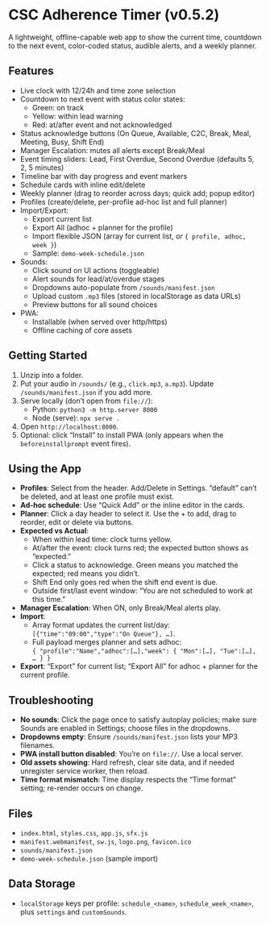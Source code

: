 # CSC Adherence Timer (v0.5.2)

A lightweight, offline-capable web app to show the current time, countdown to the next event, color-coded status, audible alerts, and a weekly planner.

## Features
- Live clock with 12/24h and time zone selection
- Countdown to next event with status color states:
  - Green: on track
  - Yellow: within lead warning
  - Red: at/after event and not acknowledged
- Status acknowledge buttons (On Queue, Available, C2C, Break, Meal, Meeting, Busy, Shift End)
- Manager Escalation: mutes all alerts except Break/Meal
- Event timing sliders: Lead, First Overdue, Second Overdue (defaults 5, 2, 5 minutes)
- Timeline bar with day progress and event markers
- Schedule cards with inline edit/delete
- Weekly planner (drag to reorder across days; quick add; popup editor)
- Profiles (create/delete, per-profile ad-hoc list and full planner)
- Import/Export:
  - Export current list
  - Export All (adhoc + planner for the profile)
  - Import flexible JSON (array for current list, or `{ profile, adhoc, week }`)
  - Sample: `demo-week-schedule.json`
- Sounds:
  - Click sound on UI actions (toggleable)
  - Alert sounds for lead/at/overdue stages
  - Dropdowns auto-populate from `/sounds/manifest.json`
  - Upload custom `.mp3` files (stored in localStorage as data URLs)
  - Preview buttons for all sound choices
- PWA:
  - Installable (when served over http/https)
  - Offline caching of core assets

## Getting Started
1. Unzip into a folder.
2. Put your audio in `/sounds/` (e.g., `click.mp3`, `a.mp3`). Update `/sounds/manifest.json` if you add more.
3. Serve locally (don’t open from `file://`):
   - Python: `python3 -m http.server 8000`
   - Node (serve): `npx serve .`
4. Open `http://localhost:8000`.
5. Optional: click “Install” to install PWA (only appears when the `beforeinstallprompt` event fires).

## Using the App
- **Profiles**: Select from the header. Add/Delete in Settings. “default” can’t be deleted, and at least one profile must exist.
- **Ad-hoc schedule**: Use “Quick Add” or the inline editor in the cards.
- **Planner**: Click a day header to select it. Use the + to add, drag to reorder, edit or delete via buttons.
- **Expected vs Actual**:
  - When within lead time: clock turns yellow.
  - At/after the event: clock turns red; the expected button shows as “expected.”
  - Click a status to acknowledge. Green means you matched the expected; red means you didn’t.
  - Shift End only goes red when the shift end event is due.
  - Outside first/last event window: “You are not scheduled to work at this time.”
- **Manager Escalation**: When ON, only Break/Meal alerts play.
- **Import**:
  - Array format updates the current list/day: `[{"time":"09:00","type":"On Queue"}, …]`.
  - Full payload merges planner and sets adhoc:  
    `{ "profile":"Name","adhoc":[…],"week": { "Mon":[…], "Tue":[…], … } }`
- **Export**: “Export” for current list; “Export All” for adhoc + planner for the current profile.

## Troubleshooting
- **No sounds**: Click the page once to satisfy autoplay policies; make sure Sounds are enabled in Settings; choose files in the dropdowns.
- **Dropdowns empty**: Ensure `/sounds/manifest.json` lists your MP3 filenames.
- **PWA install button disabled**: You’re on `file://`. Use a local server.
- **Old assets showing**: Hard refresh, clear site data, and if needed unregister service worker, then reload.
- **Time format mismatch**: Time display respects the “Time format” setting; re-render occurs on change.

## Files
- `index.html`, `styles.css`, `app.js`, `sfx.js`
- `manifest.webmanifest`, `sw.js`, `logo.png`, `favicon.ico`
- `sounds/manifest.json`
- `demo-week-schedule.json` (sample import)

## Data Storage
- `localStorage` keys per profile: `schedule_<name>`, `schedule_week_<name>`, plus `settings` and `customSounds`.
